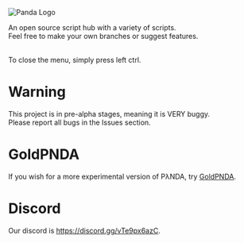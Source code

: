 ![Panda Logo](https://i.imgur.com/8OQalUq.png)

An open source script hub with a variety of scripts.<br>
Feel free to make your own branches or suggest features.

<br> To close the menu, simply press left ctrl.

# Warning
This project is in pre-alpha stages, meaning it is VERY buggy. <br>
Please report all bugs in the Issues section.

# GoldPNDA
If you wish for a more experimental version of PλNDA, try [GoldPNDA](https://github.com/TR011F4C3/PANDA/tree/GoldPNDA).

# Discord
Our discord is https://discord.gg/vTe9px6azC.

